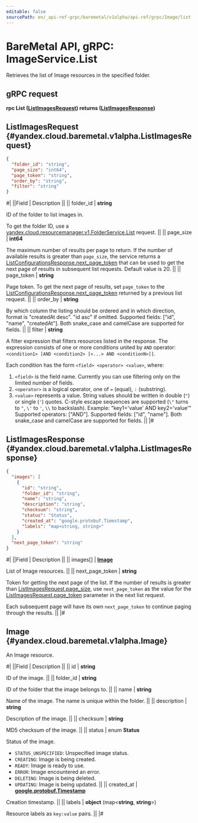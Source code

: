 ```yaml
---
editable: false
sourcePath: en/_api-ref-grpc/baremetal/v1alpha/api-ref/grpc/Image/list.md
---
```


# BareMetal API, gRPC: ImageService.List

Retrieves the list of Image resources in the specified folder.

## gRPC request

**rpc List ([ListImagesRequest](#yandex.cloud.baremetal.v1alpha.ListImagesRequest)) returns ([ListImagesResponse](#yandex.cloud.baremetal.v1alpha.ListImagesResponse))**

## ListImagesRequest {#yandex.cloud.baremetal.v1alpha.ListImagesRequest}

```json
{
  "folder_id": "string",
  "page_size": "int64",
  "page_token": "string",
  "order_by": "string",
  "filter": "string"
}
```

#|
||Field | Description ||
|| folder_id | **string**

ID of the folder to list images in.

To get the folder ID, use a [yandex.cloud.resourcemanager.v1.FolderService.List](/docs/resource-manager/api-ref/grpc/Folder/list#List) request. ||
|| page_size | **int64**

The maximum number of results per page to return. If the number of available
results is greater than `page_size`,
the service returns a [ListConfigurationsResponse.next_page_token](/docs/baremetal/api-ref/grpc/Configuration/list#yandex.cloud.baremetal.v1alpha.ListConfigurationsResponse)
that can be used to get the next page of results in subsequent list requests.
Default value is 20. ||
|| page_token | **string**

Page token. To get the next page of results, set `page_token` to the
[ListConfigurationsResponse.next_page_token](/docs/baremetal/api-ref/grpc/Configuration/list#yandex.cloud.baremetal.v1alpha.ListConfigurationsResponse) returned by a previous list request. ||
|| order_by | **string**

By which column the listing should be ordered and in which direction,
format is "createdAt desc". "id asc" if omitted.
Supported fields: ["id", "name", "createdAt"].
Both snake_case and camelCase are supported for fields. ||
|| filter | **string**

A filter expression that filters resources listed in the response.
The expression consists of one or more conditions united by `AND` operator: `<condition1> [AND <condition2> [<...> AND <conditionN>]]`.

Each condition has the form `<field> <operator> <value>`, where:
1. `<field>` is the field name. Currently you can use filtering only on the limited number of fields.
2. `<operator>` is a logical operator, one of `=` (equal), `:` (substring).
3. `<value>` represents a value.
String values should be written in double (`"`) or single (`'`) quotes. C-style escape sequences are supported (`\"` turns to `"`, `\'` to `'`, `\\` to backslash).
Example: "key1='value' AND key2='value'"
Supported operators: ["AND"].
Supported fields: ["id", "name"].
Both snake_case and camelCase are supported for fields. ||
|#

## ListImagesResponse {#yandex.cloud.baremetal.v1alpha.ListImagesResponse}

```json
{
  "images": [
    {
      "id": "string",
      "folder_id": "string",
      "name": "string",
      "description": "string",
      "checksum": "string",
      "status": "Status",
      "created_at": "google.protobuf.Timestamp",
      "labels": "map<string, string>"
    }
  ],
  "next_page_token": "string"
}
```

#|
||Field | Description ||
|| images[] | **[Image](#yandex.cloud.baremetal.v1alpha.Image)**

List of Image resources. ||
|| next_page_token | **string**

Token for getting the next page of the list. If the number of results is greater than
[ListImagesRequest.page_size](#yandex.cloud.baremetal.v1alpha.ListImagesRequest), use `next_page_token` as the value
for the [ListImagesRequest.page_token](#yandex.cloud.baremetal.v1alpha.ListImagesRequest) parameter in the next list request.

Each subsequent page will have its own `next_page_token` to continue paging through the results. ||
|#

## Image {#yandex.cloud.baremetal.v1alpha.Image}

An Image resource.

#|
||Field | Description ||
|| id | **string**

ID of the image. ||
|| folder_id | **string**

ID of the folder that the image belongs to. ||
|| name | **string**

Name of the image.
The name is unique within the folder. ||
|| description | **string**

Description of the image. ||
|| checksum | **string**

MD5 checksum of the image. ||
|| status | enum **Status**

Status of the image.

- `STATUS_UNSPECIFIED`: Unspecified image status.
- `CREATING`: Image is being created.
- `READY`: Image is ready to use.
- `ERROR`: Image encountered an error.
- `DELETING`: Image is being deleted.
- `UPDATING`: Image is being updated. ||
|| created_at | **[google.protobuf.Timestamp](https://developers.google.com/protocol-buffers/docs/reference/google.protobuf#timestamp)**

Creation timestamp. ||
|| labels | **object** (map<**string**, **string**>)

Resource labels as `key:value` pairs. ||
|#